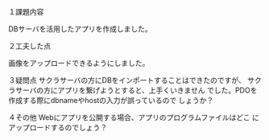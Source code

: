 １課題内容

DBサーバを活用したアプリを作成しました。

２工夫した点

画像をアップロードできるようにしました。

３疑問点
サクラサーバの方にDBをインポートすることはできたのですが、
サクラサーバの方にアプリを繋げようとすると、上手くいきません
でした。PDOを作成する際にdbnameやhostの入力が誤っているので
しょうか？

４その他
Webにアプリを公開する場合、アプリのプログラムファイルはどこ
にアップロードするのでしょう？
